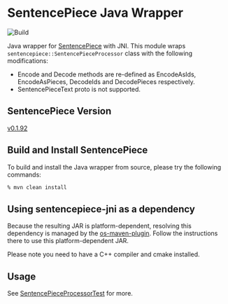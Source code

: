 # SentencePiece Java Wrapper

![Build](https://github.com/levyfan/sentencepiece-jni/workflows/Build/badge.svg)

Java wrapper for [SentencePiece](https://github.com/google/sentencepiece) with JNI. This module wraps 
`sentencepiece::SentencePieceProcessor` class with the following modifications:

* Encode and Decode methods are re-defined as EncodeAsIds, EncodeAsPieces, DecodeIds and DecodePieces respectively.
* SentencePieceText proto is not supported.

## SentencePiece Version

[v0.1.92](https://github.com/google/sentencepiece/releases/tag/v0.1.92)

## Build and Install SentencePiece

To build and install the Java wrapper from source, please try the following commands:

```bash
% mvn clean install
```

## Using sentencepiece-jni as a dependency

Because the resulting JAR is platform-dependent, resolving this dependency is managed by the [os-maven-plugin](https://github.com/trustin/os-maven-plugin). Follow the instructions there to use this platform-dependent JAR.

Please note you need to have a C++ compiler and cmake installed.

## Usage

See [SentencePieceProcessorTest](src/test/java/com/github/google/sentencepiece/SentencePieceProcessorTest.java) for more.
